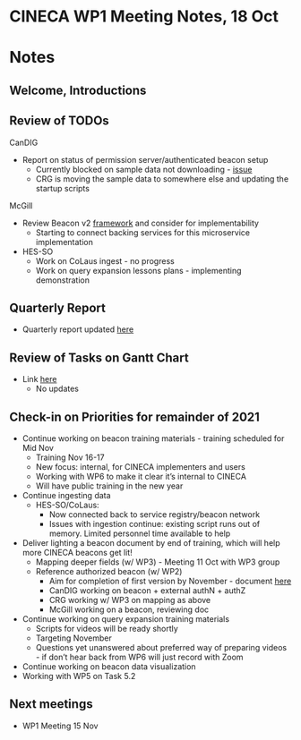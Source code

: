 # CINECA WP1 Meeting Notes, 18 Oct

# Notes

## Welcome, Introductions

## Review of TODOs

CanDIG

- Report on status of permission server/authenticated beacon setup
  - Currently blocked on sample data not downloading - [issue](https://github.com/EGA-archive/beacon-2.x/issues/75)
  - CRG is moving the sample data to somewhere else and updating the startup scripts

McGill

- Review Beacon v2 [framework](https://github.com/ga4gh-beacon/beacon-framework-v2) and consider for implementability
  - Starting to connect backing services for this microservice implementation
- HES-SO
  - Work on CoLaus ingest - no progress
  - Work on query expansion lessons plans - implementing demonstration

## Quarterly Report

- Quarterly report updated [here](https://docs.google.com/document/d/1t2JI1_-mg5R2MGnmlrO1FwbA6u-kK0ZZMZj6_AraaBo/edit)

## Review of Tasks on Gantt Chart

- Link [here](https://docs.google.com/spreadsheets/d/1dyPduywYRy_WR52vjDneHRPyq_JdRArngFeReQktnsY/edit?usp=sharing)
  - No updates

## Check-in on Priorities for remainder of 2021

- Continue working on beacon training materials - training scheduled for Mid Nov
  - Training Nov 16-17
  - New focus: internal, for CINECA implementers and users
  - Working with WP6 to make it clear it’s internal to CINECA
  - Will have public training in the new year
- Continue ingesting data
  - HES-SO/CoLaus:
    - Now connected back to service registry/beacon network
    - Issues with ingestion continue: existing script runs out of memory.  Limited personnel time available to help
- Deliver lighting a beacon document by end of training, which will help more CINECA beacons get lit!
  - Mapping deeper fields (w/ WP3) - Meeting 11 Oct with WP3 group
  - Reference authorized beacon (w/ WP2)
    - Aim for completion of first version by November - document [here](https://docs.google.com/document/d/1nnZac4z6FiiiHSW5GXyMd-yOydqLU6aXEsEZ0ikz5nA/edit?usp=sharing)
    - CanDIG working on beacon + external authN + authZ
    - CRG working w/ WP3 on mapping as above
    - McGill working on a beacon, reviewing doc
- Continue working on query expansion training materials
  - Scripts for videos will be ready shortly
  - Targeting November
  - Questions yet unanswered about preferred way of preparing videos - if don’t hear back from WP6 will just record with Zoom
- Continue working on beacon data visualization
- Working with WP5 on Task 5.2

## Next meetings

- WP1 Meeting 15 Nov